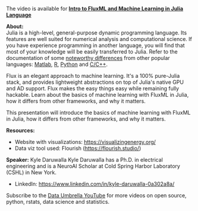The video is available for **[Intro to FluxML and Machine Learning in Julia Language](https://youtu.be/WPMEILeh1Q8)**


**About:**  
Julia is a high-level, general-purpose dynamic programming language. Its features are well suited for numerical analysis and computational science. If you have experience programming in another language, you will find that most of your knowledge will be easily transferred to Julia. Refer to the documentation of some [noteworthy differences](https://docs.julialang.org/en/v1/manual/noteworthy-differences/) from other popular languages: [Matlab](https://docs.julialang.org/en/v1/manual/noteworthy-differences/#Noteworthy-differences-from-MATLAB), [R](https://docs.julialang.org/en/v1/manual/noteworthy-differences/#Noteworthy-differences-from-R), [Python](https://docs.julialang.org/en/v1/manual/noteworthy-differences/#Noteworthy-differences-from-Python-1) and [C/C++](https://docs.julialang.org/en/v1/manual/noteworthy-differences/#Noteworthy-differences-from-C/C).

Flux is an elegant approach to machine learning. It's a 100% pure-Julia stack, and provides lightweight abstractions on top of Julia's native GPU and AD support. Flux makes the easy things easy while remaining fully hackable. Learn about the basics of machine learning with FluxML in Julia, how it differs from other frameworks, and why it matters.

This presentation will introduce the basics of machine learning with FluxML in Julia, how it differs from other frameworks, and why it matters.


**Resources:** 
- Website with visualizations: https://visualizingenergy.org/
- Data viz tool used:  Flourish (https://flourish.studio/)

**Speaker:** Kyle Daruwalla
Kyle Daruwalla has a Ph.D. in electrical engineering and is a NeuroAI Scholar at Cold Spring Harbor Laboratory (CSHL) in New York.


- LinkedIn: https://www.linkedin.com/in/kyle-daruwalla-0a302a8a/ 

Subscribe to the [Data Umbrella YouTube](https://www.youtube.com/@DataUmbrella) for more videos on open source, python, rstats, data science and statistics.
